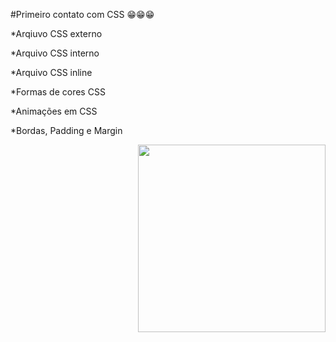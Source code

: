 #Primeiro contato com CSS 😁😁😁

*Arqiuvo CSS externo

*Arquivo CSS interno

*Arquivo CSS inline 

*Formas de cores CSS

*Animações em CSS

*Bordas, Padding e Margin




<img align="right" height="300" src="https://i.pinimg.com/originals/47/12/89/471289cde2490c80f60d5e85bcdfb6da.gif" />
